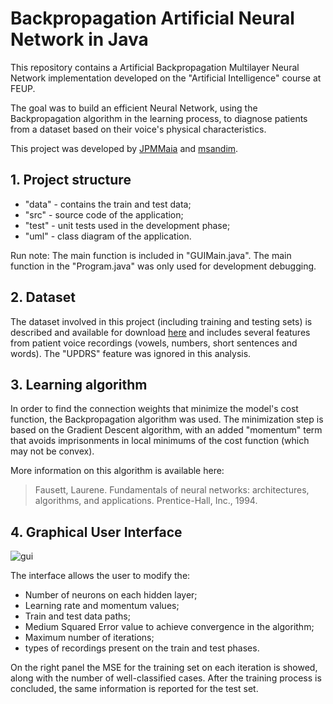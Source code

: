 # Backpropagation Artificial Neural Network in Java

This repository contains a Artificial Backpropagation Multilayer Neural Network implementation developed on the "Artificial Intelligence" course at FEUP.

The goal was to build an efficient Neural Network, using the Backpropagation algorithm in the learning process, to diagnose patients from a dataset based on their voice's physical characteristics.

This project was developed by [JPMMaia](https://github.com/JPMMaia) and [msandim](https://github.com/msandim).

## 1. Project structure

- "data" - contains the train and test data;
- "src" - source code of the application;
- "test" - unit tests used in the development phase;
- "uml" - class diagram of the application.

Run note: The main function is included in "GUIMain.java". The main function in the "Program.java" was only used for development debugging.

## 2. Dataset

The dataset involved in this project (including training and testing sets) is described and available for download [here](https://archive.ics.uci.edu/ml/datasets/Parkinson+Speech+Dataset+with++Multiple+Types+of+Sound+Recordings) and includes several features from patient voice recordings (vowels, numbers, short sentences and words). The "UPDRS" feature was ignored in this analysis.

## 3. Learning algorithm

In order to find the connection weights that minimize the model's cost function, the Backpropagation algorithm was used. The minimization step is based on the Gradient Descent algorithm, with an added "momentum" term that avoids imprisonments in local minimums of the cost function (which may not be convex).

More information on this algorithm is available here:
> Fausett, Laurene. Fundamentals of neural networks: architectures, algorithms, and applications. Prentice-Hall, Inc., 1994.

## 4. Graphical User Interface

![gui](https://github.com/msandim/neural-net-iart/blob/master/imgs/gui.png?raw=true)

The interface allows the user to modify the:
* Number of neurons on each hidden layer;
* Learning rate and momentum values;
* Train and test data paths;
* Medium Squared Error value to achieve convergence in the algorithm;
* Maximum number of iterations;
* types of recordings present on the train and test phases.

On the right panel the MSE for the training set on each iteration is showed, along with the number of well-classified cases. After the training process is concluded, the same information is reported for the test set.
